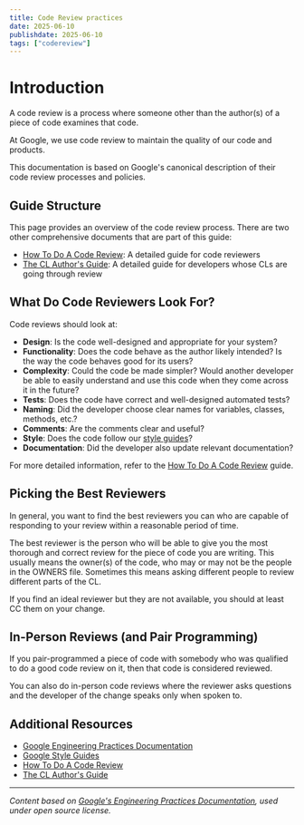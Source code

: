 ```yaml
---
title: Code Review practices
date: 2025-06-10
publishdate: 2025-06-10
tags: ["codereview"]
---
```


# Introduction

A code review is a process where someone other than the author(s) of a piece of code examines that code.

At Google, we use code review to maintain the quality of our code and products.

This documentation is based on Google's canonical description of their code review processes and policies.

## Guide Structure

This page provides an overview of the code review process. There are two other comprehensive documents that are part of this guide:

- [How To Do A Code Review](https://google.github.io/eng-practices/review/reviewer/): A detailed guide for code reviewers
- [The CL Author's Guide](https://google.github.io/eng-practices/review/developer/): A detailed guide for developers whose CLs are going through review

## What Do Code Reviewers Look For?

Code reviews should look at:

- **Design**: Is the code well-designed and appropriate for your system?
- **Functionality**: Does the code behave as the author likely intended? Is the way the code behaves good for its users?
- **Complexity**: Could the code be made simpler? Would another developer be able to easily understand and use this code when they come across it in the future?
- **Tests**: Does the code have correct and well-designed automated tests?
- **Naming**: Did the developer choose clear names for variables, classes, methods, etc.?
- **Comments**: Are the comments clear and useful?
- **Style**: Does the code follow our [style guides](http://google.github.io/styleguide/)?
- **Documentation**: Did the developer also update relevant documentation?

For more detailed information, refer to the [How To Do A Code Review](https://google.github.io/eng-practices/review/reviewer/) guide.

## Picking the Best Reviewers

In general, you want to find the best reviewers you can who are capable of responding to your review within a reasonable period of time.

The best reviewer is the person who will be able to give you the most thorough and correct review for the piece of code you are writing. This usually means the owner(s) of the code, who may or may not be the people in the OWNERS file. Sometimes this means asking different people to review different parts of the CL.

If you find an ideal reviewer but they are not available, you should at least CC them on your change.

## In-Person Reviews (and Pair Programming)

If you pair-programmed a piece of code with somebody who was qualified to do a good code review on it, then that code is considered reviewed.

You can also do in-person code reviews where the reviewer asks questions and the developer of the change speaks only when spoken to.

## Additional Resources

- [Google Engineering Practices Documentation](https://google.github.io/eng-practices/)
- [Google Style Guides](http://google.github.io/styleguide/)
- [How To Do A Code Review](https://google.github.io/eng-practices/review/reviewer/)
- [The CL Author's Guide](https://google.github.io/eng-practices/review/developer/)

---
*Content based on [Google's Engineering Practices Documentation](https://google.github.io/eng-practices/review/), used under open source license.*

